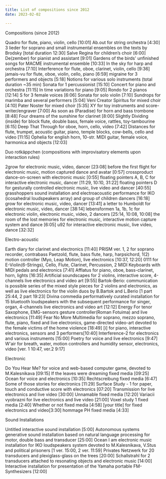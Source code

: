 ```yaml
---
title: List of compositions since 2012
date: 2023-02-02

---
```



Compositions (since 2012)

Quadro for flute, piano, violin, cello [10:01]
Ab.out  for string orchestra [4:30]
3 lieder for soprano and small instrumental ensembles on the texts by Brodsky [total duration 12:30]
Salve Regina for children’s choir [6:00]
De(zember) for pianist and assistant [9:01]
Gardens of the birds' unfinished songs for MACME instrumental ensemble [10:33]
In the sky for harp and orchestra  [7:10]
Interference for  flute, oboe, clarinet, violin, cello [9:36]
jamais-vu for flute, oboe, violin, cello, piano [6:59]
migraine for 3 performers and objects [5:18]
Notions for various solo instruments (total duration ~35 min)
Sonata for 1 percussionist [15:10]
Concert for piano and orchestra [11:15]
In time variations for piano [9:05]
Rondo for 2 pianos [12:14]
S  for 3 female voices [6:06]
Sonata for solo violin [7:10]
Sundrops for marimba and several performers [5:04]
Veni Creator Spiritus for mixed choir [4:10]
Pater Noster for mixed choir [5:35]
XY for toy instruments and score-writer/engraver [7:00]
As soon as (Paradise) for horn and bass trombone [8:48]
Four dreams of the sunshine  for clarinet [8:00]
Slightly Dividing (inside) for block flute, double bass, female voice, rattles, toy-tambourine [6:15]
Deep That Through for oboe, horn, cello, video [7:42]
Distances for flute, trumpet, acoustic guitar, piano, temple blocks, cow-bells, cello and video [11:15]
Ophelia for english horn, 10-str. MIDI guitar, female voice, harmonica and objects [12:03]

 
Duo rotkäppchen (compositions with improvisatory elements upon interaction rules)

2grow  for electronic music, video, dancer [23:08]
before the first flight for electronic music, motion captured dance and avatar [0:57]
crossproduct dance-on-screen with electronic music [0:55]
floating pointers A, B, C  for interactive electronic music, dancer [11:29, 10:10, 31:22]
floating pointers D  for gesturally controlled electronic music, live video and dancer [40:55]
grasshoppers  sound installation and electroacoustic performance for IKO (icosahedral loudspeakers array) and group of children dancers [16:18]
grow for electronic music, video, dancer [13:41]
a letter to Humboldt  for electronic music, video, dancer [38:14]
lebensformen  1a, 1b, 1c for electronic violin, electronic music, video, 2 dancers [25:14, 10:08, 10:08]
the room of the lost memories  for electronic music, interactive motion capture system and dance [6:05]
u92  for interactive electronic music, live video, dance [32:32]
  

Electro-acoustic

Earth diary for clarinet and electronics [11:40]
PRISM  ver. 1, 2 for soprano recorder, contrabass Paetzold, flute, bass flute, harp, harpsichord, 1(2) motion controller (Myo, Leap Motion), live electronics [10:37, 12:20]
0111 for E-Violin(6-Strings), Cello, Flute, Clarinet, Percussion, 2 MIDI Keyboards with MIDI pedals and electronics [7:41]
Afflatus for piano, oboe, bass-clarinet, horn, lights [16:35]
Artificial soundscapes for 2 violins, interactive score, 4-channels live electronics and video art [9:55]
Bartok-Berio: communication is possible series of the mixed style pieces for 2 violins and electronics, as well as live electronics for the violin duos by B.Bartok and L.Berio [1 part 25:44, 2 part 19:23]
Divina commedia performatively curated installation for 15 bluetooth loudspeakers with the subsequent performance for singer, organ, 4-channels live electronics and video art [12:12]
Energy For tenor Saxophone, EMG-sensors gesture controller(Roman Fotuima) and live electronics [11:49]
Fear No More Multimedia for soprano, mezzo soprano, flute, piano, fixed and live electronics, game-directed video-art devoted to the female victims of the home violence [18:49]
[i] for piano, interactive electronics, sensors and 3 performers[10:40]
Interference-2 for electronics and various instruments [15:00]
Poetry for voice and live electronics [9:47]
W'air for breath, water, motion controllers and humidity sensor, electronics, video [ver. 1 10:47, ver.2 9:17]



Electronic

Do You Hear Me? for voice and web-based computer game, devoted to M.Kalesnikava [09:15]
If the leaves were dreaming fixed media [09:25]
Ocean for voice and electronics [10:35]
Rechtscreibung fixed media [6:47]
Some of those stories for electronics [11:29]
Surface Study - 1 for paper, touch and conductive score with electronics [07:20]
Transmission for live electronics and live video [30:00]
Unnamable fixed media [12:20]
Variacii vyobrazni for live electronics and live video [21:00]
Voxel study 1 fixed media [2:40]
Whether or not fixed media [4:58]
[your title] for fixed electronics and video[3:30]
hommage PH fixed media [4:33]



Sound Installations

Untitled interactive sound installation [5:00]
Autonomous systems generative sound installation based on natural language processing for motor, double bass and transducer [25:00]
Ocean I am electronic music installation for IKO loudspeakers system devoted to M.Kalesnikava, V.Stus and political prisoners [1 ver. 15:00, 2 ver. 11:59]
Privates Netzwerk for 20 transducers and plexiglass-glass on the trees [20:00]
Schallstrahl for 2 transducers attached to resonating objects and electronic music [14:00]
Interactive installation for presentation of the Yamaha portable FM-Synthesizers [12:00]

